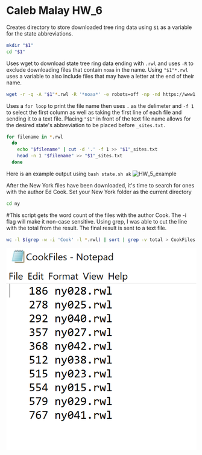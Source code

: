 # Caleb Malay HW_6

Creates directory to store downloaded tree ring data using `$1` as a variable for the state abbreviations. 
```bash
mkdir "$1"
cd "$1"
```

Uses wget to download state tree ring data ending with `.rwl` and uses `-R` to exclude downloading files that contain `noaa` in the name.
Using `"$1"*.rwl` uses a variable to also include files that may have a letter at the end of their name. 
```bash
wget -r -q -A "$1"*.rwl -R '*noaa*' -e robots=off -np -nd https://www1.ncdc.noaa.gov/pub/data/paleo/treering/measurements/northamerica/usa/
```

Uses a `for loop` to print the file name then uses `.` as the delimeter and `-f 1` to select the first column as well as taking the first
line of each file and sending it to a text file. Placing `"$1"` in front of the text file name allows for the desired state's abbreviation
to be placed before `_sites.txt.`
```bash
for filename in *.rwl
  do
    echo "$filename" | cut -d '.' -f 1 >> "$1"_sites.txt
    head -n 1 "$filename" >> "$1"_sites.txt
  done
```
Here is an example output using `bash state.sh ak`
![HW_5_example](HW_5_example.jpg)

After the New York files have been downloaded, it's time to search for ones with the author Ed Cook.
Set your New York folder as the current directory
```bash
cd ny
```
#This script gets the word count of the files with the author Cook. The -i flag will make it non-case sensitive. Using grep, I was able to cut the line with the total from the result. The final result is sent to a text file.
```bash
wc -l $(grep -w -i 'Cook' -l *.rwl) | sort | grep -v total > CookFiles.txt 
```
![HW6_example](HW6_example.png)










